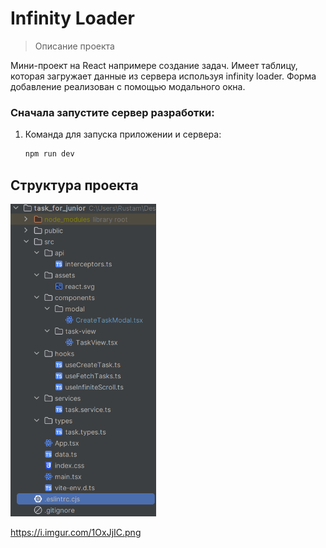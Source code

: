 # Infinity Loader

> Описание проекта

Мини-проект на React напримере создание задач. Имеет таблицу, которая загружает данные из сервера используя infinity loader. Форма добавление реализован с помощью модального окна.

### Сначала запустите сервер разработки:

1. Команда для запуска приложении и сервера:
   ```sh
   npm run dev
   ```

## Структура проекта
<img src="https://github.com/rustam18-dev/task_for_junior/blob/main/src/assets/directories.png" alt="directories" height="500">

https://i.imgur.com/1OxJjIC.png
